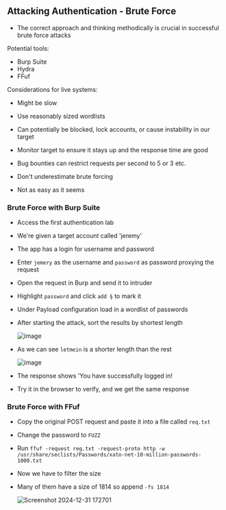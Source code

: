 ## Attacking Authentication - Brute Force
- The correct approach and thinking methodically is crucial in successful brute force attacks

Potential tools:
- Burp Suite
- Hydra
- FFuf

Considerations for live systems:
- Might be slow
- Use reasonably sized wordlists
- Can potentially be blocked, lock accounts, or cause instability in our target
- Monitor target to ensure it stays up and the response time are good
- Bug bounties can restrict requests per second to 5 or 3 etc.

- Don't underestimate brute forcing
- Not as easy as it seems

### Brute Force with Burp Suite
- Access the first authentication lab
- We're given a target account called 'jeremy'
- The app has a login for username and password
- Enter `jemery` as the username and `password` as password proxying the request
- Open the request in Burp and send it to intruder
- Highlight `password` and click `add §` to mark it
- Under Payload configuration load in a wordlist of passwords
- After starting the attack, sort the results by shortest length

  ![image](https://github.com/user-attachments/assets/926972d0-3f17-4039-8e37-8c9419c0e18b)
- As we can see `letmein` is a shorter length than the rest

  ![image](https://github.com/user-attachments/assets/0252f549-7923-4e20-9307-e1e6a0d25c17)
- The response shows 'You have successfully logged in!
- Try it in the browser to verify, and we get the same response

### Brute Force with FFuf
- Copy the original POST request and paste it into a file called `req.txt`
- Change the password to `FUZZ`
- Run `ffuf -request req.txt -request-proto http -w /usr/share/seclists/Passwords/xato-net-10-million-passwords-1000.txt`
- Now we have to filter the size
- Many of them have a size of 1814 so append `-fs 1814`

  ![Screenshot 2024-12-31 172701](https://github.com/user-attachments/assets/db28fe42-3fbd-4f93-a66a-8db46063f799)
